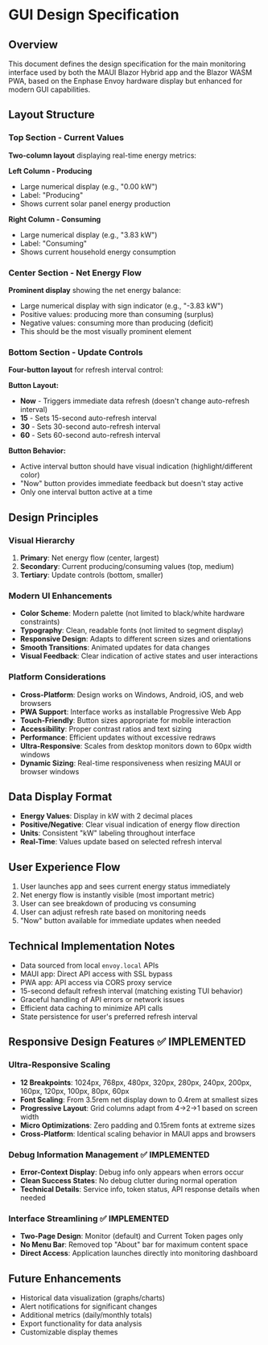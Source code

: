 # GUI Design Specification

## Overview
This document defines the design specification for the main monitoring interface used by both the MAUI Blazor Hybrid app and the Blazor WASM PWA, based on the Enphase Envoy hardware display but enhanced for modern GUI capabilities.

## Layout Structure

### Top Section - Current Values
**Two-column layout** displaying real-time energy metrics:

**Left Column - Producing**
- Large numerical display (e.g., "0.00 kW")
- Label: "Producing"
- Shows current solar panel energy production

**Right Column - Consuming**  
- Large numerical display (e.g., "3.83 kW")
- Label: "Consuming"
- Shows current household energy consumption

### Center Section - Net Energy Flow
**Prominent display** showing the net energy balance:
- Large numerical display with sign indicator (e.g., "-3.83 kW")
- Positive values: producing more than consuming (surplus)
- Negative values: consuming more than producing (deficit)
- This should be the most visually prominent element

### Bottom Section - Update Controls
**Four-button layout** for refresh interval control:

**Button Layout:**
- **Now** - Triggers immediate data refresh (doesn't change auto-refresh interval)
- **15** - Sets 15-second auto-refresh interval
- **30** - Sets 30-second auto-refresh interval  
- **60** - Sets 60-second auto-refresh interval

**Button Behavior:**
- Active interval button should have visual indication (highlight/different color)
- "Now" button provides immediate feedback but doesn't stay active
- Only one interval button active at a time

## Design Principles

### Visual Hierarchy
1. **Primary**: Net energy flow (center, largest)
2. **Secondary**: Current producing/consuming values (top, medium)
3. **Tertiary**: Update controls (bottom, smaller)

### Modern UI Enhancements
- **Color Scheme**: Modern palette (not limited to black/white hardware constraints)
- **Typography**: Clean, readable fonts (not limited to segment display)
- **Responsive Design**: Adapts to different screen sizes and orientations
- **Smooth Transitions**: Animated updates for data changes
- **Visual Feedback**: Clear indication of active states and user interactions

### Platform Considerations
- **Cross-Platform**: Design works on Windows, Android, iOS, and web browsers
- **PWA Support**: Interface works as installable Progressive Web App
- **Touch-Friendly**: Button sizes appropriate for mobile interaction
- **Accessibility**: Proper contrast ratios and text sizing
- **Performance**: Efficient updates without excessive redraws
- **Ultra-Responsive**: Scales from desktop monitors down to 60px width windows
- **Dynamic Sizing**: Real-time responsiveness when resizing MAUI or browser windows

## Data Display Format
- **Energy Values**: Display in kW with 2 decimal places
- **Positive/Negative**: Clear visual indication of energy flow direction
- **Units**: Consistent "kW" labeling throughout interface
- **Real-Time**: Values update based on selected refresh interval

## User Experience Flow
1. User launches app and sees current energy status immediately
2. Net energy flow is instantly visible (most important metric)
3. User can see breakdown of producing vs consuming
4. User can adjust refresh rate based on monitoring needs
5. "Now" button available for immediate updates when needed

## Technical Implementation Notes
- Data sourced from local `envoy.local` APIs
- MAUI app: Direct API access with SSL bypass
- PWA app: API access via CORS proxy service
- 15-second default refresh interval (matching existing TUI behavior)
- Graceful handling of API errors or network issues
- Efficient data caching to minimize API calls
- State persistence for user's preferred refresh interval

## Responsive Design Features ✅ IMPLEMENTED

### Ultra-Responsive Scaling
- **12 Breakpoints**: 1024px, 768px, 480px, 320px, 280px, 240px, 200px, 160px, 120px, 100px, 80px, 60px
- **Font Scaling**: From 3.5rem net display down to 0.4rem at smallest sizes
- **Progressive Layout**: Grid columns adapt from 4→2→1 based on screen width
- **Micro Optimizations**: Zero padding and 0.15rem fonts at extreme sizes
- **Cross-Platform**: Identical scaling behavior in MAUI apps and browsers

### Debug Information Management ✅ IMPLEMENTED
- **Error-Context Display**: Debug info only appears when errors occur
- **Clean Success States**: No debug clutter during normal operation
- **Technical Details**: Service info, token status, API response details when needed

### Interface Streamlining ✅ IMPLEMENTED
- **Two-Page Design**: Monitor (default) and Current Token pages only
- **No Menu Bar**: Removed top "About" bar for maximum content space
- **Direct Access**: Application launches directly into monitoring dashboard

## Future Enhancements
- Historical data visualization (graphs/charts)
- Alert notifications for significant changes
- Additional metrics (daily/monthly totals)
- Export functionality for data analysis
- Customizable display themes